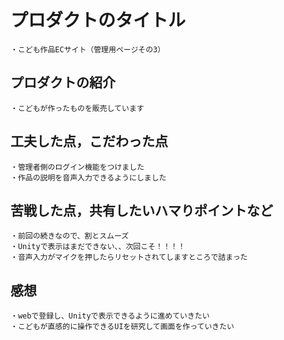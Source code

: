 # プロダクトのタイトル
    ・こども作品ECサイト（管理用ページその3）

## プロダクトの紹介
    ・こどもが作ったものを販売しています



## 工夫した点，こだわった点
    ・管理者側のログイン機能をつけました
    ・作品の説明を音声入力できるようにしました


## 苦戦した点，共有したいハマりポイントなど
    ・前回の続きなので、割とスムーズ
    ・Unityで表示はまだできない、、次回こそ！！！！
    ・音声入力がマイクを押したらリセットされてしますところで詰まった


## 感想
    ・webで登録し、Unityで表示できるように進めていきたい
    ・こどもが直感的に操作できるUIを研究して画面を作っていきたい